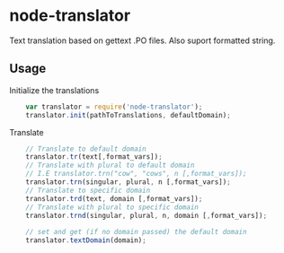node-translator
===============

Text translation based on gettext .PO files.
Also suport formatted string.

## Usage
Initialize the translations
```javascript
    var translator = require('node-translator');
    translator.init(pathToTranslations, defaultDomain);
```
Translate
```javascript
    // Translate to default domain
    translator.tr(text[,format_vars]);
    // Translate with plural to default domain
    // I.E translator.trn("cow", "cows", n [,format_vars]);
    translator.trn(singular, plural, n [,format_vars]);
    // Translate to specific domain
    translator.trd(text, domain [,format_vars]);
    // Translate with plural to specific domain
    translator.trnd(singular, plural, n, domain [,format_vars]);
    
    // set and get (if no domain passed) the default domain
    translator.textDomain(domain);
```
